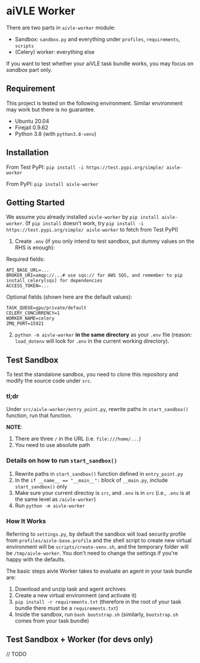 # aiVLE Worker

There are two parts in `aivle-worker` module:

- Sandbox: `sandbox.py` and everything under `profiles`, `requirements`, `scripts`
- (Celery) worker: everything else

If you want to test whether your aiVLE task bundle works, you may focus on *sandbox* part only.

## Requirement

This project is tested on the following environment. Similar environment may work but there is no guarantee.

* Ubuntu 20.04
* Firejail 0.9.62
* Python 3.8 (with `python3.8-venv`)

## Installation

From Test PyPI: `pip install -i https://test.pypi.org/simple/ aivle-worker`

From PyPI: `pip install aivle-worker`

## Getting Started

We assume you already installed `aivle-worker` by `pip install aivle-worker`.
(If `pip install` doesn't work, try `pip install -i https://test.pypi.org/simple/ aivle-worker` to fetch from Test PyPI)

1. Create `.env` (if you only intend to test sandbox, put dummy values on the RHS is enough):

Required fields:
```dotenv
API_BASE_URL=...
BROKER_URI=amqp://...# use sqs:// for AWS SQS, and remember to pip install celery[sqs] for dependencies
ACCESS_TOKEN=...

```
Optional fields (shown here are the default values):
```dotenv
TASK_QUEUE=gpu/private/default
CELERY_CONCURRENCY=1
WORKER_NAME=celery
ZMQ_PORT=15921
```

2. `python -m aivle-worker` **in the same directory** as your `.env` file (reason: `load_dotenv` will look for `.env`
in the current working directory).

## Test Sandbox

To test the standalone sandbox, you need to clone this repository and modify the source code under `src`.

### tl;dr

Under `src/aivle-worker/entry_point.py`, rewrite paths in `start_sandbox()` function, run that function.

**NOTE**:

1. There are three `/` in the URL (i.e. `file:///home/...`)
2. You need to use absolute path

### Details on how to run `start_sandbox()`

1. Rewrite paths in `start_sandbox()` function defined in `entry_point.py`
2. In the `if __name__ == "__main__":` block of `__main.py`, include `start_sandbox()` only
3. Make sure your current directoy is `src`, and `.env` is in `src` (i.e., `.env` is at the same level as 
`/aivle-worker`)
4. Run `python -m aivle-worker`

### How It Works

Referring to `settings.py`, by default the sandbox will load security profile from `profiles/aivle-base.profile`
and the shell script to create new virtual environment will be `scripts/create-venv.sh`, and the temporary folder will
be `/tmp/aivle-worker`. You don't need to change the settings if you're happy with the defaults.

The basic steps aivle Worker takes to evaluate an agent in your task bundle are:

1. Download and unzip task and agent archives
2. Create a new virtual environment (and activate it)
3. `pip install -r requirements.txt` (therefore in the root of your task bundle there must be a `requirements.txt`)
4. Inside the sandbox, run `bash bootstrap.sh` (similarly, `bootstrap.sh` comes from your task bundle)

## Test Sandbox + Worker (for devs only)

// TODO
